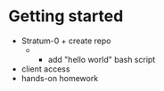 # Getting started

- Stratum-0 + create repo
	- + add "hello world" bash script
- client access
- hands-on homework
